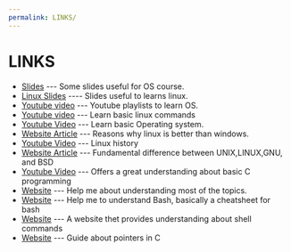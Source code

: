 ```yaml
---
permalink: LINKS/
---
```


# LINKS
- [Slides](https://www.os-book.com/OS10/slide-dir/) --- Some slides useful for OS course.
- [Linux Slides](https://osp4diss.vlsm.org/Welcome2GNULinux.html) ---- Slides useful to learns linux.
- [Youtube video](https://os.vlsm.org/playlists/) --- Youtube playlists to learn OS.
- [Youtube video](https://youtu.be/CpTfQ-q6MPU) --- Learn basic linux commands
- [Youtube Video](https://www.youtube.com/watch?v=26QPDBe-NB8) --- Learn basic Operating system.
- [Website Article](https://itsfoss.com/linux-better-than-windows/) --- Reasons why linux is better than windows.
- [Youtube Video](https://www.youtube.com/watch?v=qFTIc5frqw8&list=PLU_Er81tl-Vka_GPCCakU6NLuyVh5QICp) --- Linux history
- [Website Article](https://unix.stackexchange.com/questions/104714/what-is-the-difference-between-unix-linux-bsd-and-gnu) --- Fundamental difference between UNIX,LINUX,GNU, and BSD
- [Youtube Video](https://www.youtube.com/watch?v=KnvbUiSxvbM&list=PL98qAXLA6aftD9ZlnjpLhdQAOFI8xIB6e) --- Offers a great understanding about basic C programming
- [Website](https://chat.openai.com) --- Help me about understanding most of the topics.
- [Website](https://github.com/RehanSaeed/Bash-Cheat-Sheet) --- Help me to understand Bash, basically a cheatsheet for bash
- [Website](https://explainshell.com/) --- A website thet provides understanding about shell commands
- [Website](https://www.tutorialspoint.com/cprogramming/c_pointers.htm) --- Guide about pointers in C
